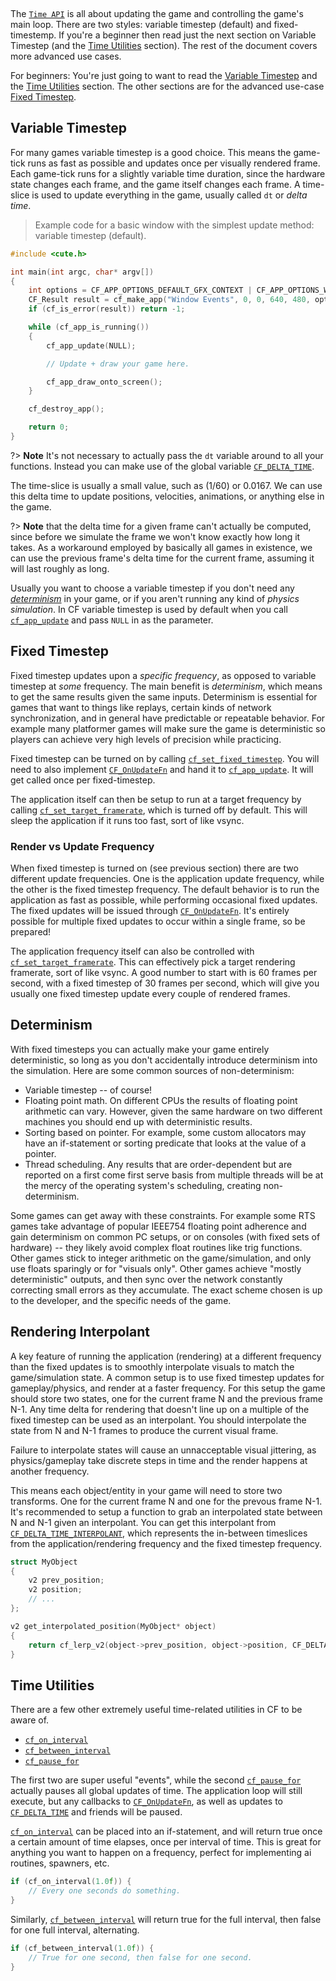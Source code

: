 [](../header.md ':include')

<br>

The [`Time API`](https://randygaul.github.io/cute_framework/#/api_reference?id=time) is all about updating the game and controlling the game's main loop. There are two styles: variable timestep (default) and fixed-timestemp. If you're a beginner then read just the next section on Variable Timestep (and the [Time Utilities](https://randygaul.github.io/cute_framework/#/topics/game_loop_and_time?id=time-utilities) section). The rest of the document covers more advanced use cases.

For beginners: You're just going to want to read the [Variable Timestep](https://randygaul.github.io/cute_framework/#/topics/game_loop_and_time?id=variable-timestep) and the [Time Utilities](https://randygaul.github.io/cute_framework/#/topics/game_loop_and_time?id=time-utilities) section. The other sections are for the advanced use-case [Fixed Timestep](https://randygaul.github.io/cute_framework/#/topics/game_loop_and_time?id=fixed-timestep).

## Variable Timestep

For many games variable timestep is a good choice. This means the game-tick runs as fast as possible and updates once per visually rendered frame. Each game-tick runs for a slightly variable time duration, since the hardware state changes each frame, and the game itself changes each frame. A time-slice is used to update everything in the game, usually called `dt` or  _delta time_.

> Example code for a basic window with the simplest update method: variable timestep (default).

```cpp
#include <cute.h>

int main(int argc, char* argv[])
{
	int options = CF_APP_OPTIONS_DEFAULT_GFX_CONTEXT | CF_APP_OPTIONS_WINDOW_POS_CENTERED;
	CF_Result result = cf_make_app("Window Events", 0, 0, 640, 480, options, argv[0]);
	if (cf_is_error(result)) return -1;

	while (cf_app_is_running())
	{
		cf_app_update(NULL);

		// Update + draw your game here.

		cf_app_draw_onto_screen();
	}

	cf_destroy_app();

	return 0;
}
```

?> **Note** It's not necessary to actually pass the `dt` variable around to all your functions. Instead you can make use of the global variable [`CF_DELTA_TIME`](https://randygaul.github.io/cute_framework/#/time/cf_delta_time).

The time-slice is usually a small value, such as (1/60) or 0.0167. We can use this delta time to update positions, velocities, animations, or anything else in the game.

?> **Note**  that the delta time for a given frame can't actually be computed, since before we simulate the frame we won't know exactly how long it takes. As a workaround employed by basically all games in existence, we can use the previous frame's delta time for the current frame, assuming it will last roughly as long.

Usually you want to choose a variable timestep if you don't need any [_determinism_](https://randygaul.github.io/cute_framework/#/topics/game_loop_and_time?id=determinism) in your game, or if you aren't running any kind of _physics simulation_. In CF variable timestep is used by default when you call [`cf_app_update`](https://randygaul.github.io/cute_framework/#/app/cf_app_update) and pass `NULL` in as the parameter.

## Fixed Timestep

Fixed timestep updates upon a _specific frequency_, as opposed to variable timestep at _some_ frequency. The main benefit is _determinism_, which means to get the same results given the same inputs. Determinism is essential for games that want to things like replays, certain kinds of network synchronization, and in general have predictable or repeatable behavior. For example many platformer games will make sure the game is deterministic so players can achieve very high levels of precision while practicing.

Fixed timestep can be turned on by calling [`cf_set_fixed_timestep`](https://randygaul.github.io/cute_framework/#/time/cf_set_fixed_timestep). You will need to also implement [`CF_OnUpdateFn`](https://randygaul.github.io/cute_framework/#/time/CF_OnUpdateFn) and hand it to [`cf_app_update`](https://randygaul.github.io/cute_framework/#/app/cf_app_update). It will get called once per fixed-timestep.

The application itself can then be setup to run at a target frequency by calling [`cf_set_target_framerate`](https://randygaul.github.io/cute_framework/#/time/cf_set_target_framerate), which is turned off by default. This will sleep the application if it runs too fast, sort of like vsync.

### Render vs Update Frequency

When fixed timestep is turned on (see previous section) there are two different update frequencies. One is the application update frequency, while the other is the fixed timestep frequency. The default behavior is to run the application as fast as possible, while performing occasional fixed updates. The fixed updates will be issued through [`CF_OnUpdateFn`](https://randygaul.github.io/cute_framework/#/time/CF_OnUpdateFn). It's entirely possible for multiple fixed updates to occur within a single frame, so be prepared!

The application frequency itself can also be controlled with [`cf_set_target_framerate`](https://randygaul.github.io/cute_framework/#/time/cf_set_target_framerate). This can effectively pick a target rendering framerate, sort of like vsync. A good number to start with is 60 frames per second, with a fixed timestep of 30 frames per second, which will give you usually one fixed timestep update every couple of rendered frames.

## Determinism

With fixed timesteps you can actually make your game entirely deterministic, so long as you don't accidentally introduce determinism into the simulation. Here are some common sources of non-determinism:

- Variable timestep -- of course!
- Floating point math. On different CPUs the results of floating point arithmetic can vary. However, given the same hardware on two different machines you should end up with deterministic results.
- Sorting based on pointer. For example, some custom allocators may have an if-statement or sorting predicate that looks at the value of a pointer.
- Thread scheduling. Any results that are order-dependent but are reported on a first come first serve basis from multiple threads will be at the mercy of the operating system's scheduling, creating non-determinism.

Some games can get away with these constraints. For example some RTS games take advantage of popular IEEE754 floating point adherence and gain determinism on common PC setups, or on consoles (with fixed sets of hardware) -- they likely avoid complex float routines like trig functions. Other games stick to integer arithmetic on the game/simulation, and only use floats sparingly or for "visuals only". Other games achieve "mostly deterministic" outputs, and then sync over the network constantly correcting small errors as they accumulate. The exact scheme chosen is up to the developer, and the specific needs of the game.

## Rendering Interpolant

A key feature of running the application (rendering) at a different frequency than the fixed updates is to smoothly interpolate visuals to match the game/simulation state. A common setup is to use fixed timestep updates for gameplay/physics, and render at a faster frequency. For this setup the game should store two states, one for the current frame N and the previous frame N-1. Any time delta for rendering that doesn't line up on a multiple of the fixed timestep can be used as an interpolant. You should interpolate the state from N and N-1 frames to produce the current visual frame.

Failure to interpolate states will cause an unnacceptable visual jittering, as physics/gameplay take discrete steps in time and the render happens at another frequency.

This means each object/entity in your game will need to store two transforms. One for the current frame N and one for the prevous frame N-1. It's recommended to setup a function to grab an interpolated state between N and N-1 given an interpolant. You can get this interpolant from [`CF_DELTA_TIME_INTERPOLANT`](https://randygaul.github.io/cute_framework/#/time/cf_delta_time_interpolant), which represents the in-between timeslices from the application/rendering frequency and the fixed timestep frequency.

```cpp
struct MyObject
{
	v2 prev_position;
	v2 position;
	// ...
};

v2 get_interpolated_position(MyObject* object)
{
	return cf_lerp_v2(object->prev_position, object->position, CF_DELTA_TIME_INTERPOLANT);
}
```

## Time Utilities

There are a few other extremely useful time-related utilities in CF to be aware of.

- [`cf_on_interval`](https://randygaul.github.io/cute_framework/#/time/cf_on_interval)
- [`cf_between_interval`](https://randygaul.github.io/cute_framework/#/time/cf_between_interval)
- [`cf_pause_for`](https://randygaul.github.io/cute_framework/#/time/cf_pause_for)

The first two are super useful "events", while the second [`cf_pause_for`](https://randygaul.github.io/cute_framework/#/time/cf_pause_for) actually pauses all global updates of time. The application loop will still execute, but any callbacks to [`CF_OnUpdateFn`](https://randygaul.github.io/cute_framework/#/time/CF_OnUpdateFn), as well as updates to [`CF_DELTA_TIME`](https://randygaul.github.io/cute_framework/#/time/cf_delta_time) and friends will be paused.

[`cf_on_interval`](https://randygaul.github.io/cute_framework/#/time/cf_on_interval) can be placed into an if-statement, and will return true once a certain amount of time elapses, once per interval of time. This is great for anything you want to happen on a frequency, perfect for implementing ai routines, spawners, etc.

```cpp
if (cf_on_interval(1.0f)) {
	// Every one seconds do something.
}
```

Similarly, [`cf_between_interval`](https://randygaul.github.io/cute_framework/#/time/cf_between_interval) will return true for the full interval, then false for one full interval, alternating.

```cpp
if (cf_between_interval(1.0f)) {
	// True for one second, then false for one second.
}
```

